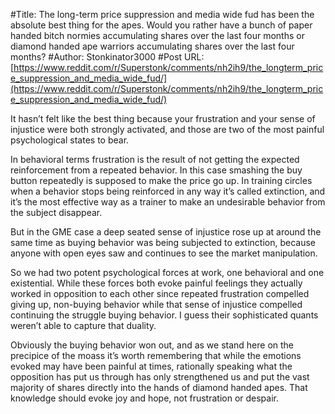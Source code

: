 #Title: The long-term price suppression and media wide fud has been the absolute best thing for the apes. Would you rather have a bunch of paper handed bitch normies accumulating shares over the last four months or diamond handed ape warriors accumulating shares over the last four months?
#Author: Stonkinator3000
#Post URL: [https://www.reddit.com/r/Superstonk/comments/nh2ih9/the_longterm_price_suppression_and_media_wide_fud/](https://www.reddit.com/r/Superstonk/comments/nh2ih9/the_longterm_price_suppression_and_media_wide_fud/)


It hasn’t felt like the best thing because your frustration and your sense of injustice were both strongly activated, and those are two of the most painful psychological states to bear.

In behavioral terms frustration is the result of not getting the expected reinforcement from a repeated behavior. In this case smashing the buy button repeatedly is supposed to make the price go up. In training circles when a behavior stops being reinforced in any way it’s called extinction, and it’s the most effective way as a trainer to make an undesirable behavior from the subject disappear.

But in the GME case a deep seated sense of injustice rose up at around the same time as buying behavior was being subjected to extinction, because anyone with open eyes saw and continues to see the market manipulation.

So we had two potent psychological forces at work, one behavioral and one existential. While these forces both evoke painful feelings they actually worked in opposition to each other since repeated frustration compelled giving up, non-buying behavior while that sense of injustice compelled continuing the struggle buying behavior. I guess their sophisticated quants weren’t able to capture that duality.

Obviously the buying behavior won out, and as we stand here on the precipice of the moass it’s worth remembering that while the emotions evoked may have been painful at times, rationally speaking what the opposition has put us through has only strengthened us and put the vast majority of shares directly into the hands of diamond handed apes. That knowledge should evoke joy and hope, not frustration or despair.